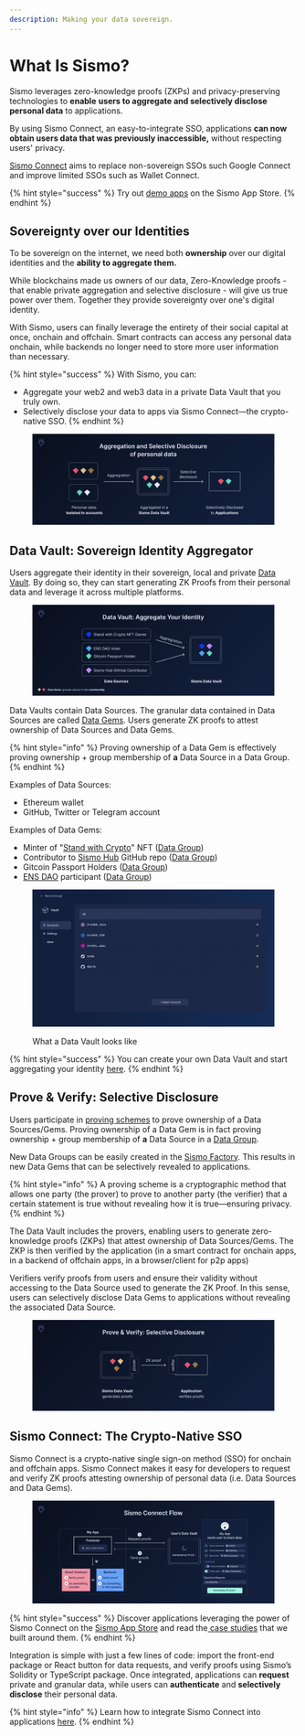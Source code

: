```yaml
---
description: Making your data sovereign.
---
```


# What Is Sismo?

Sismo leverages zero-knowledge proofs (ZKPs) and privacy-preserving technologies to **enable** **users to aggregate and selectively disclose personal data** to applications.&#x20;

By using Sismo Connect, an easy-to-integrate SSO, applications **can now obtain users data that was previously inaccessible,** without respecting users' privacy.

[Sismo Connect](welcome-to-sismo/what-is-sismo-connect.md) aims to replace non-sovereign SSOs such Google Connect and improve limited SSOs such as Wallet Connect.&#x20;

{% hint style="success" %}
Try out [demo apps](https://demo.apps.sismo.io/) on the Sismo App Store.
{% endhint %}

## Sovereignty over our Identities

To be sovereign on the internet, we need both **ownership** over our digital identities and the **ability to aggregate them.**&#x20;

While blockchains made us owners of our data, Zero-Knowledge proofs - that enable private aggregation and selective disclosure - will give us true power over them. Together they provide sovereignty over one's digital identity.

With Sismo, users can finally leverage the entirety of their social capital at once, onchain and offchain. Smart contracts can access any personal data onchain, while backends no longer need to store more user information than necessary.

{% hint style="success" %}
With Sismo, you can:

* Aggregate your web2 and web3 data in a private Data Vault that you truly own.
* Selectively disclose your data to apps via Sismo Connect—the crypto-native SSO.
{% endhint %}

<figure><img src=".gitbook/assets/Introduction (1).png" alt=""><figcaption></figcaption></figure>

## Data Vault: Sovereign Identity Aggregator

Users aggregate their identity in their sovereign, local and private [Data Vault](how-sismo-works/technical-concepts/what-is-the-data-vault.md). By doing so, they can start generating ZK Proofs from their personal data and leverage it across multiple platforms.

<figure><img src=".gitbook/assets/Aggregation (5).png" alt=""><figcaption></figcaption></figure>

Data Vaults contain Data Sources. The granular data contained in Data Sources are called [Data Gems](how-sismo-works/core-components.md#what-are-data-gems-and-data-groups).  Users generate ZK proofs to attest ownership of Data Sources and Data Gems.

{% hint style="info" %}
Proving ownership of a Data Gem is effectively proving ownership + group membership of **a** Data Source in a Data Group.
{% endhint %}

Examples of Data Sources:

* Ethereum wallet
* GitHub, Twitter or Telegram account

Examples of Data Gems:

* Minter of  "[Stand with Crypto](https://nft.coinbase.com/collection/ethereum/0x9d90669665607f08005cae4a7098143f554c59ef)" NFT  ([Data Group](https://factory.sismo.io/groups-explorer?search=stand-with-crypto-nft-minters))
* Contributor to [Sismo Hub](https://github.com/sismo-core/sismo-hub) GitHub repo ([Data Group](https://factory.sismo.io/groups-explorer?search=sismo-hub-contributors-github))
* Gitcoin Passport Holders ([Data Group](https://factory.sismo.io/groups-explorer?search=gitcoin-passport-holders))
* [ENS DAO](https://docs.ens.domains/v/governance/) participant ([Data Group](https://factory.sismo.io/groups-explorer?search=ens-voters))

<figure><img src=".gitbook/assets/image.png" alt=""><figcaption><p>What a Data Vault looks like</p></figcaption></figure>

{% hint style="success" %}
You can create your own Data Vault and start aggregating your identity [here](https://vault-beta.sismo.io/).
{% endhint %}

## Prove & Verify: Selective Disclosure

Users participate in [proving schemes](how-sismo-works/core-components.md#what-are-proving-schemes) to prove ownership of a Data Sources/Gems. Proving ownership of a Data Gem is in fact proving ownership + group membership of **a** Data Source in a   [Data Group](how-sismo-works/technical-concepts/data-gems-and-data-groups.md).

New Data Groups can be easily created in the [Sismo Factory](https://factory.sismo.io/). This results in new Data Gems that can be selectively revealed to applications.

{% hint style="info" %}
A proving scheme is a cryptographic method that allows one party (the prover) to prove to another party (the verifier) that a certain statement is true without revealing how it is true—ensuring privacy.
{% endhint %}

The Data Vault includes the provers, enabling users to generate zero-knowledge proofs (ZKPs) that attest ownership of Data Sources/Gems. The ZKP is then verified by the application (in a smart contract for onchain apps, in a backend of offchain apps, in a browser/client for p2p apps)

Verifiers verify proofs from users and ensure their validity without accessing to the Data Source used to generate the ZK Proof. In this sense, users can selectively disclose Data Gems to applications without revealing the associated Data Source.

<figure><img src=".gitbook/assets/Selective Disclosure.png" alt=""><figcaption></figcaption></figure>

## Sismo Connect: The Crypto-Native SSO

Sismo Connect is a crypto-native single sign-on method (SSO) for onchain and offchain apps. Sismo Connect makes it easy for developers to request and verify ZK proofs attesting ownership of personal data (i.e. Data Sources and Data Gems).

<figure><img src=".gitbook/assets/Sismo Connect Flow (1).png" alt=""><figcaption></figcaption></figure>

{% hint style="success" %}
Discover applications leveraging the power of Sismo Connect on the [Sismo App Store](https://spaces.sismo.io/) and read the[ case studies](https://case-studies.sismo.io/) that we built around them.
{% endhint %}

Integration is simple with just a few lines of code: import the front-end package or React button for data requests, and verify proofs using Sismo’s Solidity or TypeScript package. Once integrated, applications can **request** private and granular data, while users can **authenticate** and **selectively disclose** their personal data.

{% hint style="info" %}
Learn how to integrate Sismo Connect into applications [here](broken-reference).
{% endhint %}
